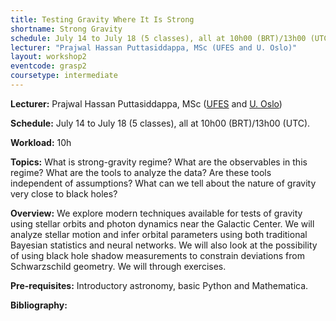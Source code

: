```yaml
---
title: Testing Gravity Where It Is Strong
shortname: Strong Gravity
schedule: July 14 to July 18 (5 classes), all at 10h00 (BRT)/13h00 (UTC)
lecturer: "Prajwal Hassan Puttasiddappa, MSc (UFES and U. Oslo)"
layout: workshop2
eventcode: grasp2
coursetype: intermediate
---
```


**Lecturer:** Prajwal Hassan Puttasiddappa, MSc ([UFES](https://ppgcosmo.cosmo-ufes.org/) and [U. Oslo](https://www.mn.uio.no/fysikk/english/))

**Schedule:** July 14 to July 18 (5 classes), all at 10h00 (BRT)/13h00 (UTC).

**Workload:** 10h

**Topics:** What is strong-gravity regime? What are the observables in this regime? What are the tools to analyze the data? Are these tools independent of assumptions? What can we tell about the nature of gravity very close to black holes?

**Overview:** We explore modern techniques available for tests of gravity using stellar orbits and photon dynamics near the Galactic Center. We will analyze stellar motion and infer orbital parameters using both traditional Bayesian statistics and neural networks. We will also look at the possibility of using black hole shadow measurements to constrain deviations from Schwarzschild geometry. We will through exercises.

**Pre-requisites:** Introductory astronomy, basic Python and Mathematica.


**Bibliography:**

